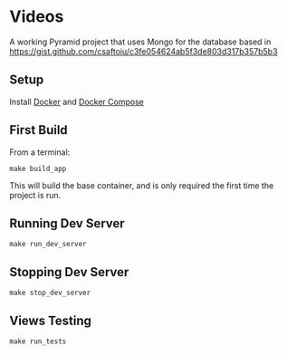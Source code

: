 # Videos

A working Pyramid project that uses Mongo for the database based in https://gist.github.com/csaftoiu/c3fe054624ab5f3de803d317b357b5b3

## Setup

Install [Docker](https://docs.docker.com/install/) and [Docker Compose](https://docs.docker.com/compose/install/)

## First Build

From a terminal:

    make build_app

This will build the base container, and is only required the first time the project is run.

## Running Dev Server

    make run_dev_server
    
## Stopping Dev Server

    make stop_dev_server

## Views Testing

    make run_tests
